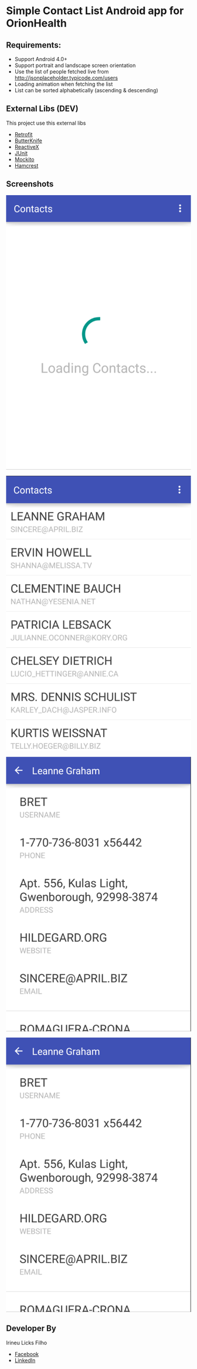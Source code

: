Simple Contact List Android app for OrionHealth
==

## Requirements:

- Support Android 4.0+
- Support portrait and landscape screen orientation
- Use the list of people fetched live from http://jsonplaceholder.typicode.com/users
- Loading animation when fetching the list
- List can be sorted alphabetically (ascending & descending)


External Libs (DEV)
------------

This project use this external libs

* [Retrofit ](http://square.github.io/dagger/)
* [ButterKnife](http://jakewharton.github.io/butterknife/)
* [ReactiveX](https://github.com/ReactiveX/RxJava/)
* [JUnit](http://junit.org/junit4/)
* [Mockito](http://site.mockito.org/)
* [Hamcrest](http://hamcrest.org/JavaHamcrest/)

Screenshots
------------
![screenshot](./img/screenshot_1.png "Loading")

![screenshot](./img/screenshot_2.png "List")

![screenshot](./img/screenshot_3.png "Detail")

![screenshot](./img/screenshot_3.png "Menu")


Developer By
------------


Irineu Licks Filho

* [Facebook](https://www.facebook.com/irineu.licks.filho)
* [LinkedIn](https://www.linkedin.com/in/irineulicks)
